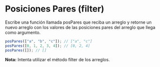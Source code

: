 # Posiciones Pares (filter)

Escribe una función llamada posPares que reciba un arreglo y retorne un nuevo arreglo con los valores de las posiciones pares del arreglo que llega como argumento.

```javascript
posPares(["a", "b", "c"]); // ["a", "c"]
posPares([0, 1, 2, 3, 4]); // [0, 2, 4]
posPares([]); // []
```

**Nota:** Intenta utilizar el método filter de los arreglos.
